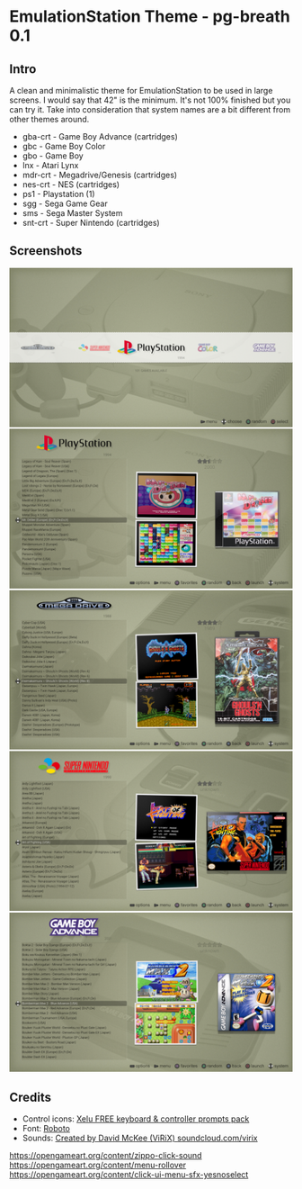 EmulationStation Theme - pg-breath 0.1
======================================

Intro
-----

A clean and minimalistic theme for EmulationStation to be used in large screens.
I would say that 42" is the minimum. It's not 100% finished but you can try it.
Take into consideration that system names are a bit different from other themes
around.

  - gba-crt - Game Boy Advance (cartridges)
  - gbc - Game Boy Color
  - gbo - Game Boy
  - lnx - Atari Lynx
  - mdr-crt - Megadrive/Genesis (cartridges)
  - nes-crt - NES (cartridges)
  - ps1 - Playstation (1)
  - sgg - Sega Game Gear
  - sms - Sega Master System
  - snt-crt - Super Nintendo (cartridges)


Screenshots
-----------

![Main menu](screenshots/main.png "Main menu")
![Playstation list](screenshots/ps1.png "Playstation list")
![Megadrive list](screenshots/mdr-crt.png "Megadrive list")
![Super Nintendo list](screenshots/snt-crt.png "Super Nintendo list")
![Game Boy Advance list](screenshots/gba-crt.png "Game Boy Advance list")


Credits
-------

  - Control icons: [Xelu FREE keyboard & controller prompts pack](https://thoseawesomeguys.com/prompts/)
  - Font: [Roboto](https://fonts.google.com/specimen/Roboto?selection.family=Roboto)
  - Sounds: [Created by David McKee (ViRiX) soundcloud.com/virix](https://opengameart.org/content/ui-sound-effects-pack)

https://opengameart.org/content/zippo-click-sound
https://opengameart.org/content/menu-rollover
https://opengameart.org/content/click-ui-menu-sfx-yesnoselect
